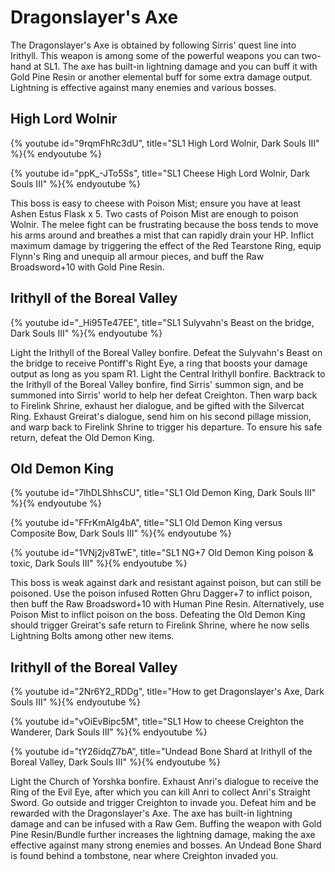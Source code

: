 # Dragonslayer's Axe

The Dragonslayer's Axe is obtained by following Sirris' quest line into
Irithyll. This weapon is among some of the powerful weapons you can two-hand at
SL1. The axe has built-in lightning damage and you can buff it with Gold Pine
Resin or another elemental buff for some extra damage output. Lightning is
effective against many enemies and various bosses.

## High Lord Wolnir

{% youtube id="9rqmFhRc3dU", title="SL1 High Lord Wolnir, Dark Souls III" %}{% endyoutube %}

{% youtube id="ppK_-JTo5Ss", title="SL1 Cheese High Lord Wolnir, Dark Souls III" %}{% endyoutube %}

This boss is easy to cheese with Poison Mist; ensure you have at least Ashen
Estus Flask x 5. Two casts of Poison Mist are enough to poison Wolnir. The melee
fight can be frustrating because the boss tends to move his arms around and
breathes a mist that can rapidly drain your HP. Inflict maximum damage by
triggering the effect of the Red Tearstone Ring, equip Flynn's Ring and unequip
all armour pieces, and buff the Raw Broadsword+10 with Gold Pine Resin.

## Irithyll of the Boreal Valley

{% youtube id="_Hi95Te47EE", title="SL1 Sulyvahn's Beast on the bridge, Dark Souls III" %}{% endyoutube %}

Light the Irithyll of the Boreal Valley bonfire. Defeat the Sulyvahn's Beast on
the bridge to receive Pontiff's Right Eye, a ring that boosts your damage output
as long as you spam R1. Light the Central Irithyll bonfire. Backtrack to the
Irithyll of the Boreal Valley bonfire, find Sirris' summon sign, and be summoned
into Sirris' world to help her defeat Creighton. Then warp back to Firelink
Shrine, exhaust her dialogue, and be gifted with the Silvercat Ring. Exhaust
Greirat's dialogue, send him on his second pillage mission, and warp back to
Firelink Shrine to trigger his departure. To ensure his safe return, defeat the
Old Demon King.

## Old Demon King

{% youtube id="7lhDLShhsCU", title="SL1 Old Demon King, Dark Souls III" %}{% endyoutube %}

{% youtube id="FFrKmAIg4bA", title="SL1 Old Demon King versus Composite Bow, Dark Souls III" %}{% endyoutube %}

{% youtube id="1VNj2jv8TwE", title="SL1 NG+7 Old Demon King poison & toxic, Dark Souls III" %}{% endyoutube %}

This boss is weak against dark and resistant against poison, but can still be
poisoned. Use the poison infused Rotten Ghru Dagger+7 to inflict poison, then
buff the Raw Broadsword+10 with Human Pine Resin. Alternatively, use Poison Mist
to inflict poison on the boss. Defeating the Old Demon King should trigger
Greirat's safe return to Firelink Shrine, where he now sells Lightning Bolts
among other new items.

## Irithyll of the Boreal Valley

{% youtube id="2Nr6Y2_RDDg", title="How to get Dragonslayer's Axe, Dark Souls III" %}{% endyoutube %}

{% youtube id="vOiEvBipc5M", title="SL1 How to cheese Creighton the Wanderer, Dark Souls III" %}{% endyoutube %}

{% youtube id="tY26idqZ7bA", title="Undead Bone Shard at Irithyll of the Boreal Valley, Dark Souls III" %}{% endyoutube %}

Light the Church of Yorshka bonfire. Exhaust Anri's dialogue to receive the Ring
of the Evil Eye, after which you can kill Anri to collect Anri's Straight Sword.
Go outside and trigger Creighton to invade you. Defeat him and be rewarded with
the Dragonslayer's Axe. The axe has built-in lightning damage and can be infused
with a Raw Gem. Buffing the weapon with Gold Pine Resin/Bundle further increases
the lightning damage, making the axe effective against many strong enemies and
bosses. An Undead Bone Shard is found behind a tombstone, near where Creighton
invaded you.
